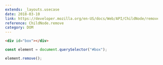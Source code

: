 ```yaml
---
extends: _layouts.usecase
date: 2018-03-10
link: https://developer.mozilla.org/en-US/docs/Web/API/ChildNode/remove
reference: ChildNode.remove
category: DOM
---
```


```html
<div id="box"></div>
```

```javascript
const element = document.querySelector("#box");

element.remove();
```
